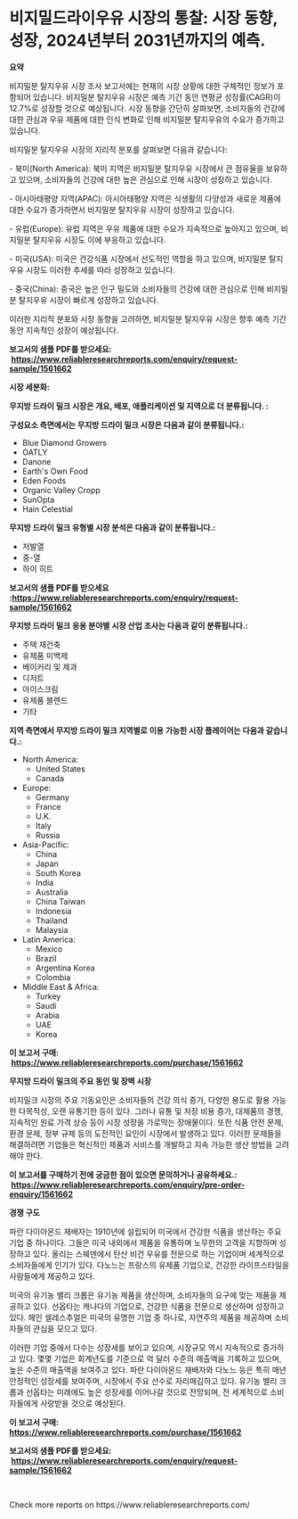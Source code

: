 <p><h1>비지밀드라이우유 시장의 통찰: 시장 동향, 성장, 2024년부터 2031년까지의 예측.</h1></p><p><strong>요약</strong></p>
<p><p>비지밀분 탈지우유 시장 조사 보고서에는 현재의 시장 상황에 대한 구체적인 정보가 포함되어 있습니다. 비지밀분 탈지우유 시장은 예측 기간 동안 연평균 성장률(CAGR)이 12.7%로 성장할 것으로 예상됩니다. 시장 동향을 간단히 살펴보면, 소비자들의 건강에 대한 관심과 우유 제품에 대한 인식 변화로 인해 비지밀분 탈지우유의 수요가 증가하고 있습니다.</p><p>비지밀분 탈지우유 시장의 지리적 분포를 살펴보면 다음과 같습니다:</p><p>- 북미(North America): 북미 지역은 비지밀분 탈지우유 시장에서 큰 점유율을 보유하고 있으며, 소비자들의 건강에 대한 높은 관심으로 인해 시장이 성장하고 있습니다.</p><p>- 아시아태평양 지역(APAC): 아시아태평양 지역은 식생활의 다양성과 새로운 제품에 대한 수요가 증가하면서 비지밀분 탈지우유 시장이 성장하고 있습니다.</p><p>- 유럽(Europe): 유럽 지역은 우유 제품에 대한 수요가 지속적으로 높아지고 있으며, 비지밀분 탈지우유 시장도 이에 부응하고 있습니다.</p><p>- 미국(USA): 미국은 건강식품 시장에서 선도적인 역할을 하고 있으며, 비지밀분 탈지우유 시장도 이러한 추세를 따라 성장하고 있습니다.</p><p>- 중국(China): 중국은 높은 인구 밀도와 소비자들의 건강에 대한 관심으로 인해 비지밀분 탈지우유 시장이 빠르게 성장하고 있습니다.</p><p>이러한 지리적 분포와 시장 동향을 고려하면, 비지밀분 탈지우유 시장은 향후 예측 기간 동안 지속적인 성장이 예상됩니다.</p></p>
<p><strong>보고서의 샘플 PDF를 받으세요: &nbsp;<a href="https://www.reliableresearchreports.com/enquiry/request-sample/1561662">https://www.reliableresearchreports.com/enquiry/request-sample/1561662</a></strong></p>
<p><strong>시장 세분화:</strong></p>
<p><strong> 무지방 드라이 밀크 시장은 개요, 배포, 애플리케이션 및 지역으로 더 분류됩니다. :</strong></p>
<p><strong>구성요소 측면에서는 무지방 드라이 밀크 시장은 다음과 같이 분류됩니다.:</strong></p>
<p><ul><li>Blue Diamond Growers</li><li>OATLY</li><li>Danone</li><li>Earth's Own Food</li><li>Eden Foods</li><li>Organic Valley Cropp</li><li>SunOpta</li><li>Hain Celestial</li></ul></p>
<p><strong> 무지방 드라이 밀크 유형별 시장 분석은 다음과 같이 분류됩니다.:</strong></p>
<p><ul><li>저발열</li><li>중-열</li><li>하이 히트</li></ul></p>
<p><strong>보고서의 샘플 PDF를 받으세요 :<a href="https://www.reliableresearchreports.com/enquiry/request-sample/1561662">https://www.reliableresearchreports.com/enquiry/request-sample/1561662</a></strong></p>
<p><strong> 무지방 드라이 밀크 응용 분야별 시장 산업 조사는 다음과 같이 분류됩니다.:</strong></p>
<p><ul><li>주택 재건축</li><li>유제품 미백제</li><li>베이커리 및 제과</li><li>디저트</li><li>아이스크림</li><li>유제품 블렌드</li><li>기타</li></ul></p>
<p><strong>지역 측면에서 무지방 드라이 밀크 지역별로 이용 가능한 시장 플레이어는 다음과 같습니다.:</strong></p>
<p><ul>
    <li>
        North America:
        <ul>
            <li>United States</li>
            <li>Canada</li>
        </ul>
    </li>
    <li>
        Europe:
        <ul>
            <li>Germany</li>
            <li>France</li>
            <li>U.K.</li>
            <li>Italy</li>
            <li>Russia</li>
        </ul>
    </li>
    <li>
        Asia-Pacific:
        <ul>
            <li>China</li>
            <li>Japan</li>
            <li>South Korea</li>
            <li>India</li>
            <li>Australia</li>
            <li>China Taiwan</li>
            <li>Indonesia</li>
            <li>Thailand</li>
            <li>Malaysia</li>
        </ul>
    </li>
    <li>
        Latin America:
        <ul>
            <li>Mexico</li>
            <li>Brazil</li>
            <li>Argentina Korea</li>
            <li>Colombia</li>
        </ul>
    </li>
    <li>
        Middle East & Africa:
        <ul>
            <li>Turkey</li>
            <li>Saudi</li>
            <li>Arabia</li>
            <li>UAE</li>
            <li>Korea</li>
        </ul>
    </li>
    </ul></p>
<p><strong>이 보고서 구매: &nbsp;<a href="https://www.reliableresearchreports.com/purchase/1561662">https://www.reliableresearchreports.com/purchase/1561662</a></strong></p>
<p><strong>무지방 드라이 밀크의 주요 동인 및 장벽 시장</strong></p>
<p><p>비지밀크 시장의 주요 기동요인은 소비자들의 건강 의식 증가, 다양한 용도로 활용 가능한 다목적성, 오랜 유통기한 등이 있다. 그러나 유통 및 저장 비용 증가, 대체품의 경쟁, 지속적인 원료 가격 상승 등이 시장 성장을 가로막는 장애물이다. 또한 식품 안전 문제, 환경 문제, 정부 규제 등의 도전적인 요인이 시장에서 발생하고 있다. 이러한 문제들을 해결하려면 기업들은 혁신적인 제품과 서비스를 개발하고 지속 가능한 생산 방법을 고려해야 한다.</p></p>
<p><strong>이 보고서를 구매하기 전에 궁금한 점이 있으면 문의하거나 공유하세요.: &nbsp;<a href="https://www.reliableresearchreports.com/enquiry/pre-order-enquiry/1561662">https://www.reliableresearchreports.com/enquiry/pre-order-enquiry/1561662</a></strong></p>
<p><strong>경쟁 구도</strong></p>
<p><p>파란 다이아몬드 재배자는 1910년에 설립되어 미국에서 건강한 식품을 생산하는 주요 기업 중 하나이다. 그들은 미국 내외에서 제품을 유통하며 노무한의 고객을 지향하며 성장하고 있다. 올리는 스웨덴에서 탄산 비건 우유를 전문으로 하는 기업이며 세계적으로 소비자들에게 인기가 있다. 다노느는 프랑스의 유제품 기업으로, 건강한 라이프스타일을 사람들에게 제공하고 있다.</p><p>미국의 유기농 밸리 크롭은 유기농 제품을 생산하며, 소비자들의 요구에 맞는 제품을 제공하고 있다. 선옵타는 캐나다의 기업으로, 건강한 식품을 전문으로 생산하며 성장하고 있다. 헤인 셀레스추얼은 미국의 유명한 기업 중 하나로, 자연주의 제품을 제공하며 소비자들의 관심을 모으고 있다. </p><p>이러한 기업 중에서 다수는 성장세를 보이고 있으며, 시장규모 역시 지속적으로 증가하고 있다. 몇몇 기업은 회계년도를 기준으로 억 달러 수준의 매출액을 기록하고 있으며, 높은 수준의 매출액을 보여주고 있다. 파란 다이아몬드 재배자와 다노느 등은 특히 매년 안정적인 성장세를 보여주며, 시장에서 주요 선수로 자리매김하고 있다. 유기농 밸리 크롭과 선옵타는 미래에도 높은 성장세를 이어나갈 것으로 전망되며, 전 세계적으로 소비자들에게 사랑받을 것으로 예상된다.</p></p>
<p><strong>이 보고서 구매: &nbsp; <a href="https://www.reliableresearchreports.com/purchase/1561662">https://www.reliableresearchreports.com/purchase/1561662</a></strong></p>
<p><strong>보고서의 샘플 PDF를 받으세요: &nbsp;<a href="https://www.reliableresearchreports.com/enquiry/request-sample/1561662">https://www.reliableresearchreports.com/enquiry/request-sample/1561662</a></strong><strong></strong></p>
<p>&nbsp;</p>
<p>Check more reports on https://www.reliableresearchreports.com/</p>